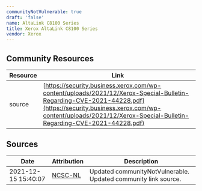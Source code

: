 ```yaml
---
communityNotVulnerable: true
draft: 'false'
name: AltaLink C8100 Series
title: Xerox AltaLink C8100 Series
vendor: Xerox
---
```



## Community Resources
| Resource | Link |
| --- | --- |
| source | [https://security.business.xerox.com/wp-content/uploads/2021/12/Xerox-Special-Bulletin-Regarding-CVE-2021-44228.pdf](https://security.business.xerox.com/wp-content/uploads/2021/12/Xerox-Special-Bulletin-Regarding-CVE-2021-44228.pdf) |


## Sources
| Date | Attribution | Description |
| --- | --- | --- |
| 2021-12-15 15:40:07 | [NCSC-NL](https://github.com/NCSC-NL/log4shell/blob/main/software/README.md) | Updated communityNotVulnerable. Updated community link source.  |
